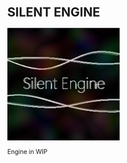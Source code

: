 # SILENT ENGINE
![logo](https://github.com/suky637/Silent-Engine/blob/49bcc30deb9e007b12dccb352e894da4771fafca/SilentEngineLogo.png)

Engine in WIP
